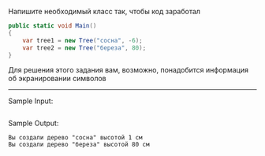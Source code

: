 Напишите необходимый класс так, чтобы код заработал
```c#
public static void Main()
{
    var tree1 = new Tree("сосна", -6);
    var tree2 = new Tree("береза", 80);            
}
```
Для решения этого задания вам, возможно, понадобится информация об экранировании символов 
___
Sample Input:
```
```
Sample Output:
```
Вы создали дерево "сосна" высотой 1 см
Вы создали дерево "береза" высотой 80 см
```